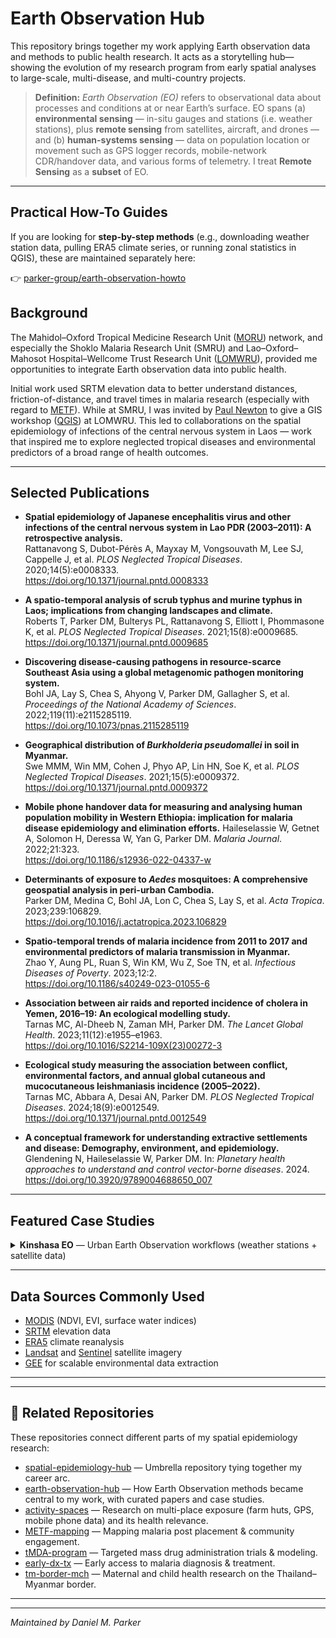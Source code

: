 # Earth Observation Hub

This repository brings together my work applying Earth observation data and methods to public health research. It acts as a storytelling hub—showing the evolution of my research program from early spatial analyses to large-scale, multi-disease, and multi-country projects.

> **Definition:** *Earth Observation (EO)* refers to observational data about processes and conditions at or near Earth’s surface. EO spans (a) **environmental sensing** — in-situ gauges and stations (i.e. weather stations), plus **remote sensing** from satellites, aircraft, and drones — and (b) **human-systems sensing** — data on population location or movement such as GPS logger records, mobile-network CDR/handover data, and various forms of telemetry. I treat **Remote Sensing** as a **subset** of EO.

---

## Practical How-To Guides

If you are looking for **step-by-step methods** (e.g., downloading weather station data, pulling ERA5 climate series, or running zonal statistics in QGIS), these are maintained separately here:

👉 [parker-group/earth-observation-howto](https://github.com/parker-group/earth-observation-howto)


## Background

The Mahidol–Oxford Tropical Medicine Research Unit ([MORU](https://www.tropmedres.ac/)) network, and especially the Shoklo Malaria Research Unit (SMRU) and Lao–Oxford–Mahosot Hospital–Wellcome Trust Research Unit ([LOMWRU](https://www.tropicalmedicine.ox.ac.uk/research/lao-lomwru-moru-network)), provided me opportunities to integrate Earth observation data into public health.  

Initial work used SRTM elevation data to better understand distances, friction-of-distance, and travel times in malaria research (especially with regard to [METF](https://github.com/DMParker1/METF-mapping)). While at SMRU, I was invited by [Paul Newton](https://www.ndm.ox.ac.uk/team/paul-newton) to give a GIS workshop ([QGIS](https://qgis.org/)) at LOMWRU. This led to collaborations on the spatial epidemiology of infections of the central nervous system in Laos — work that inspired me to explore neglected tropical diseases and environmental predictors of a broad range of health outcomes.

---

## Selected Publications

- **Spatial epidemiology of Japanese encephalitis virus and other infections of the central nervous system in Lao PDR (2003–2011): A retrospective analysis.**  
  Rattanavong S, Dubot-Pérès A, Mayxay M, Vongsouvath M, Lee SJ, Cappelle J, et al. *PLOS Neglected Tropical Diseases*. 2020;14(5):e0008333.  
  https://doi.org/10.1371/journal.pntd.0008333

- **A spatio-temporal analysis of scrub typhus and murine typhus in Laos; implications from changing landscapes and climate.**  
  Roberts T, Parker DM, Bulterys PL, Rattanavong S, Elliott I, Phommasone K, et al. *PLOS Neglected Tropical Diseases*. 2021;15(8):e0009685.  
  https://doi.org/10.1371/journal.pntd.0009685

- **Discovering disease-causing pathogens in resource-scarce Southeast Asia using a global metagenomic pathogen monitoring system.**  
  Bohl JA, Lay S, Chea S, Ahyong V, Parker DM, Gallagher S, et al. *Proceedings of the National Academy of Sciences*. 2022;119(11):e2115285119.  
  https://doi.org/10.1073/pnas.2115285119

- **Geographical distribution of *Burkholderia pseudomallei* in soil in Myanmar.**  
  Swe MMM, Win MM, Cohen J, Phyo AP, Lin HN, Soe K, et al. *PLOS Neglected Tropical Diseases*. 2021;15(5):e0009372.  
  https://doi.org/10.1371/journal.pntd.0009372

- **Mobile phone handover data for measuring and analysing human population mobility in Western Ethiopia: implication for malaria disease epidemiology and elimination efforts.** 
  Haileselassie W, Getnet A, Solomon H, Deressa W, Yan G, Parker DM. *Malaria Journal*. 2022;21:323.  
  https://doi.org/10.1186/s12936-022-04337-w

- **Determinants of exposure to *Aedes* mosquitoes: A comprehensive geospatial analysis in peri-urban Cambodia.**  
  Parker DM, Medina C, Bohl JA, Lon C, Chea S, Lay S, et al. *Acta Tropica*. 2023;239:106829.  
  https://doi.org/10.1016/j.actatropica.2023.106829

- **Spatio-temporal trends of malaria incidence from 2011 to 2017 and environmental predictors of malaria transmission in Myanmar.**  
  Zhao Y, Aung PL, Ruan S, Win KM, Wu Z, Soe TN, et al. *Infectious Diseases of Poverty*. 2023;12:2.  
  https://doi.org/10.1186/s40249-023-01055-6

- **Association between air raids and reported incidence of cholera in Yemen, 2016–19: An ecological modelling study.**  
  Tarnas MC, Al-Dheeb N, Zaman MH, Parker DM. *The Lancet Global Health*. 2023;11(12):e1955–e1963.  
  https://doi.org/10.1016/S2214-109X(23)00272-3

- **Ecological study measuring the association between conflict, environmental factors, and annual global cutaneous and mucocutaneous leishmaniasis incidence (2005–2022).**  
  Tarnas MC, Abbara A, Desai AN, Parker DM. *PLOS Neglected Tropical Diseases*. 2024;18(9):e0012549.  
  https://doi.org/10.1371/journal.pntd.0012549

- **A conceptual framework for understanding extractive settlements and disease: Demography, environment, and epidemiology.**  
  Glendening N, Haileselassie W, Parker DM. In: *Planetary health approaches to understand and control vector-borne diseases*. 2024.  
  https://doi.org/10.3920/9789004688650_007


<hr />

<h2>Featured Case Studies</h2>

<details>
  <summary><strong>Kinshasa EO</strong> — Urban Earth Observation workflows (weather stations + satellite data)</summary>

  <p><strong>Overview:</strong> <a href="https://github.com/parker-group/Kinshasa_EO/blob/main/docs/OVERVIEW_KinshasaEO.md">Overview of EO data processing</a><br/>
  <strong>Repository:</strong> <a href="https://github.com/parker-group/Kinshasa_EO">parker-group/Kinshasa_EO</a></p>

  <p><em>What’s inside:</em> end-to-end pipeline for Kinshasa, including weather station extraction, ERA5 time series, MODIS/Landsat indices, QGIS zonal statistics, and R visualizations.</p>
</details>


---

## Data Sources Commonly Used

- [MODIS](https://modis.gsfc.nasa.gov/data/) (NDVI, EVI, surface water indices)  
- [SRTM](https://www2.jpl.nasa.gov/srtm/) elevation data  
- [ERA5](https://www.ecmwf.int/en/forecasts/datasets/reanalysis-datasets/era5) climate reanalysis  
- [Landsat](https://landsat.gsfc.nasa.gov/) and [Sentinel](https://sentinels.copernicus.eu/) satellite imagery  
- [GEE](https://earthengine.google.com/) for scalable environmental data extraction  

---


---

## 🔗 Related Repositories

These repositories connect different parts of my spatial epidemiology research:

- [spatial-epidemiology-hub](https://github.com/DMParker1/spatial-epidemiology-hub) — Umbrella repository tying together my career arc.  
- [earth-observation-hub](https://github.com/DMParker1/earth-observation-hub) — How Earth Observation methods became central to my work, with curated papers and case studies.  
- [activity-spaces](https://github.com/DMParker1/activity-spaces) — Research on multi-place exposure (farm huts, GPS, mobile phone data) and its health relevance.  
- [METF-mapping](https://github.com/DMParker1/METF-mapping) — Mapping malaria post placement & community engagement.  
- [tMDA-program](https://github.com/DMParker1/tmda-program) — Targeted mass drug administration trials & modeling.  
- [early-dx-tx](https://github.com/DMParker1/early-dx-tx) — Early access to malaria diagnosis & treatment.  
- [tm-border-mch](https://github.com/DMParker1/tm-border-mch) — Maternal and child health research on the Thailand–Myanmar border.  

---


---


*Maintained by Daniel M. Parker*
